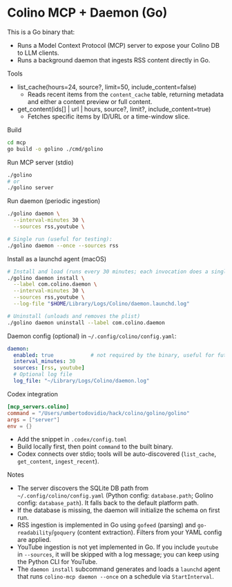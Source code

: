 Colino MCP + Daemon (Go)
========================

This is a Go binary that:
- Runs a Model Context Protocol (MCP) server to expose your Colino DB to LLM clients.
- Runs a background daemon that ingests RSS content directly in Go.

Tools
- list_cache(hours=24, source?, limit=50, include_content=false)
  - Reads recent items from the `content_cache` table, returning metadata and either a content preview or full content.
- get_content(ids[] | url | hours, source?, limit?, include_content=true)
  - Fetches specific items by ID/URL or a time-window slice.

Build
```bash
cd mcp
go build -o golino ./cmd/golino
```

Run MCP server (stdio)
```bash
./golino
# or
./golino server
```

Run daemon (periodic ingestion)
```bash
./golino daemon \
  --interval-minutes 30 \
  --sources rss,youtube \

# Single run (useful for testing):
./golino daemon --once --sources rss
```

Install as a launchd agent (macOS)
```bash
# Install and load (runs every 30 minutes; each invocation does a single ingest)
./golino daemon install \
  --label com.colino.daemon \
  --interval-minutes 30 \
  --sources rss,youtube \
  --log-file "$HOME/Library/Logs/Colino/daemon.launchd.log"

# Uninstall (unloads and removes the plist)
./golino daemon uninstall --label com.colino.daemon
```

Daemon config (optional) in `~/.config/colino/config.yaml`:
```yaml
daemon:
  enabled: true            # not required by the binary, useful for future installers
  interval_minutes: 30
  sources: [rss, youtube]
  # Optional log file
  log_file: "~/Library/Logs/Colino/daemon.log"
```

Codex integration
```toml
[mcp_servers.colino]
command = "/Users/umbertodovidio/hack/colino/golino/golino"
args = ["server"]
env = {}
```
- Add the snippet in `.codex/config.toml`
- Build locally first, then point `command` to the built binary.
- Codex connects over stdio; tools will be auto-discovered (`list_cache`, `get_content`, `ingest_recent`).

Notes
- The server discovers the SQLite DB path from `~/.config/colino/config.yaml` (Python config: `database.path`; Golino config: `database_path`). It falls back to the default platform path.
 - If the database is missing, the daemon will initialize the schema on first run.
 - RSS ingestion is implemented in Go using `gofeed` (parsing) and `go-readability`/`goquery` (content extraction). Filters from your YAML config are applied.
 - YouTube ingestion is not yet implemented in Go. If you include `youtube` in `--sources`, it will be skipped with a log message; you can keep using the Python CLI for YouTube.
 - The `daemon install` subcommand generates and loads a `launchd` agent that runs `colino-mcp daemon --once` on a schedule via `StartInterval`.
